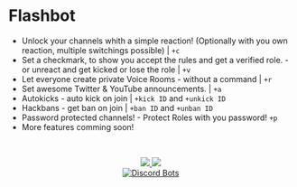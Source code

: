 # Flashbot
- Unlock your channels whith a simple reaction! (Optionally with you own reaction, multiple switchings possible) | `+c`
- Set a checkmark, to show you accept the rules and get a verified role. - or unreact and get kicked or lose the role | `+v`
- Let everyone create private Voice Rooms - without a command | `+r`
- Set awesome Twitter & YouTube announcements. | `+a`
- Autokicks - auto kick on join | `+kick ID` and `+unkick ID`
- Hackbans - get ban on join | `+ban ID` and `+unban ID`
- Password protected channels! - Protect Roles with you password! `+p`
- More features comming soon!
<br/>
<p align="center">
<a href="http://flashbot.de"><img src="https://i.imgur.com/Xb9odYL.png">
</a>
<a href="https://discord.gg/Np48ZJQ"><img src="https://discordapp.com/api/guilds/357492346490978304/embed.png?style=banner2">
</a>
<br/>

<a href="https://discordbots.org/bot/358566523796717570">
  <img src="https://discordbots.org/api/widget/358566523796717570.svg" alt="Discord Bots" />
</a>
</p>
